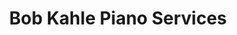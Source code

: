 ---
title: "Bob Kahle Piano Services"
url: /emmaus/bob-kahle-piano-services/
shop: musical instrument
---
